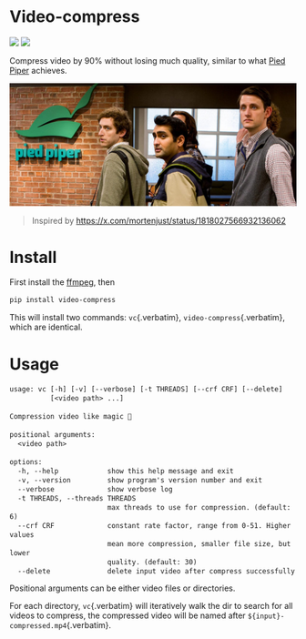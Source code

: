 # Video-compress

[![](https://img.shields.io/pypi/v/video-compress.svg)](https://pypi.org/project/video-compress)
[![](https://github.com/jiacai2050/video-compress/actions/workflows/ci.yml/badge.svg)](https://github.com/jiacai2050/video-compress/actions/workflows/ci.yml)

Compress video by 90% without losing much quality, similar to what [Pied
Piper](<https://en.wikipedia.org/wiki/Silicon_Valley_(TV_series)>)
achieves.

![](pied-piper.jpg)

> Inspired by <https://x.com/mortenjust/status/1818027566932136062>

# Install

First install the [ffmpeg](https://www.ffmpeg.org/download.html), then

```bash
pip install video-compress
```

This will install two commands: `vc`{.verbatim},
`video-compress`{.verbatim}, which are identical.

# Usage

```example
usage: vc [-h] [-v] [--verbose] [-t THREADS] [--crf CRF] [--delete]
          [<video path> ...]

Compression video like magic 🤩

positional arguments:
  <video path>

options:
  -h, --help            show this help message and exit
  -v, --version         show program's version number and exit
  --verbose             show verbose log
  -t THREADS, --threads THREADS
                        max threads to use for compression. (default: 6)
  --crf CRF             constant rate factor, range from 0-51. Higher values
                        mean more compression, smaller file size, but lower
                        quality. (default: 30)
  --delete              delete input video after compress successfully
```

Positional arguments can be either video files or directories.

For each directory, `vc`{.verbatim} will iteratively walk the dir to
search for all videos to compress, the compressed video will be named
after `${input}-compressed.mp4`{.verbatim}.
